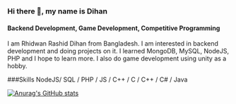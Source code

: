 ### Hi there 👋, my name is Dihan
#### Backend Development, Game Development, Competitive Programming
I am Rhidwan Rashid Dihan from Bangladesh. I am interested in backend development and doing projects on it. I learned MongoDB, MySQL, NodeJS, PHP and I hope to learn more. I also do game development using unity as a hobby.

###Skills 
NodeJS/ SQL / PHP / JS / C++ / C / C++ / C# / Java

[![Anurag's GitHub stats](https://github-readme-stats.vercel.app/api?username=Dihan141)](https://github.com/anuraghazra/github-readme-stats)
<!---
Dihan141/Dihan141 is a ✨ special ✨ repository because its `README.md` (this file) appears on your GitHub profile.
You can click the Preview link to take a look at your changes.
--->
